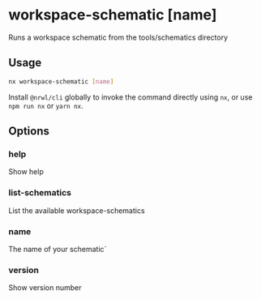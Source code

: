 # workspace-schematic [name]

Runs a workspace schematic from the tools/schematics directory

## Usage

```bash
nx workspace-schematic [name]
```

Install `@nrwl/cli` globally to invoke the command directly using `nx`, or use `npm run nx` or `yarn nx`.  


## Options

### help

Show help

### list-schematics

List the available workspace-schematics

### name

The name of your schematic`

### version

Show version number
